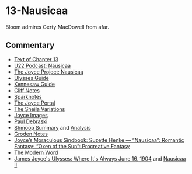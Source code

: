 # 13-Nausicaa

Bloom admires Gerty MacDowell from afar.

## Commentary

- [Text of Chapter 13](http://www.online-literature.com/james_joyce/ulysses/13/)
- [U22 Podcast: Nausicaa](https://u22pod.com/episodes/episode-13-nausicaa)
- [The Joyce Project: Nausicaa](http://m.joyceproject.com/chapters/nausicaa.html)
- [Ulysses Guide](http://www.ulyssesguide.com/13-nausicaa)
- [Kennesaw Guide](http://web.archive.org/web/20120515105005/http://ksumail.kennesaw.edu:80/~mglosup/ulysses/nausicaa.htm)
- [Cliff Notes](http://www.cliffsnotes.com/literature/u/ulysses/summary-and-analysis/chapter-13)
- [Sparknotes](http://www.sparknotes.com/lit/ulysses/section13/)
- [The Joyce Portal](http://web.archive.org/web/20130409060521/http://www.robotwisdom.com/jaj/ulysses/index.html#nausikaa)
- [The Sheila Variations](http://www.sheilaomalley.com/?p=7600)
- [Joyce Images](http://www.joyceimages.com/chapter/13/)
- [Paul Debraski](https://ijustreadaboutthat.com/2010/08/09/james-joyce%e2%80%93week-4-ulysses-1922-2/)
- [Shmoop Summary](https://www.shmoop.com/study-guides/literature/ulysses-joyce/summary/episode-13-nausicaa) and [Analysis](https://www.shmoop.com/study-guides/literature/ulysses-joyce/summary/nausicaa-analysis)
- [Groden Notes](http://www.michaelgroden.com/notes/open13.html)
- [Joyce’s Moraculous Sindbook: Suzette Henke — “Nausicaa”: Romantic Fantasy; “Oxen of the Sun”: Procreative Fantasy](https://kb.osu.edu/bitstream/handle/1811/24647/JOYCES_MORACULOUS_SINDBOOK.pdf?sequence=1&isAllowed=y)
- [The Modern Word](http://web.archive.org/web/20150423131232/http://www.themodernword.com/joyce/)
- [James Joyce's Ulysses: Where It's Always June 16, 1904](http://loki.stockton.edu/~kinsellt/projects/ulysses/storyReader$47.html) and [Nausicaa II](http://loki.stockton.edu/~kinsellt/projects/ulysses/storyReader$51.html)

